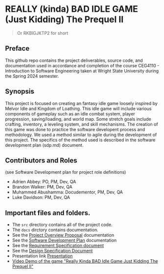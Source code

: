 # REALLY (kinda) BAD IDLE GAME (Just Kidding) The Prequel II

> Or RKBIGJKTP2 for short

## Preface
This github repo contains the project deliverables, source code, and documentation used in accordance and completion of the course CEG4110 - Introduction to Software Engineering taken at Wright State University during the Spring 2024 semester.

## Synopsis
This project is focused on creating an fantasy idle game loosely inspired by Melvor Idle and Kingdom of Loathing. This idle game will include various components of gameplay such as an idle combat system, player progression, saving/loading, and world map. Some stretch goals include crafting, inventory, a leveling system, and skill mechanisms. The creation of this game was done to practice the software developent process and methodology. We used a method similar to agile during the development of this project. The specifics of the method used is described in the software development plan (sdp.md) document.

## Contributors and Roles 
(see Software Development plan for project role definitions)
- Adrien Abbey: PO, PM, Dev, QA
- Brandon Walker: PM, Dev, QA
- Muhammed Abushamma: Docudementor, PM, Dev, QA
- Luke Davidson: PM, Dev, QA

## Important files and folders.
* The `src` directory contains all of the project code.
* The `docs` dirctory contains documentation.
* See the [Project Overview Proposal](./docs/pop.md) documentation
* See the [Software Development Plan](./docs/sdp.md) documentation
* See the [Requirement Specification document](./docs/rsd.md)
* See the [Design Specification Document](./docs/dsd.md)
* Presentation link [Presentation](https://docs.google.com/presentation/d/1IhkBFzaC2Gv5R91MlzrjNmFNw9Ya-nX9/edit?usp=sharing&ouid=109920732234565522830&rtpof=true&sd=true)
* [Video Demo of the game "Really Kinda BAD Idle Game Just Kidding The Prequel II"](https://www.youtube.com/watch?v=rp4dO3-pJ6Y)
